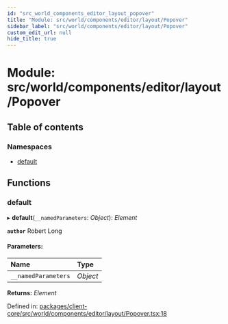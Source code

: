 ```yaml
---
id: "src_world_components_editor_layout_popover"
title: "Module: src/world/components/editor/layout/Popover"
sidebar_label: "src/world/components/editor/layout/Popover"
custom_edit_url: null
hide_title: true
---
```


# Module: src/world/components/editor/layout/Popover

## Table of contents

### Namespaces

- [default](src_world_components_editor_layout_popover.default.md)

## Functions

### default

▸ **default**(`__namedParameters`: *Object*): *Element*

**`author`** Robert Long

#### Parameters:

Name | Type |
:------ | :------ |
`__namedParameters` | *Object* |

**Returns:** *Element*

Defined in: [packages/client-core/src/world/components/editor/layout/Popover.tsx:18](https://github.com/xr3ngine/xr3ngine/blob/716a06460/packages/client-core/src/world/components/editor/layout/Popover.tsx#L18)
